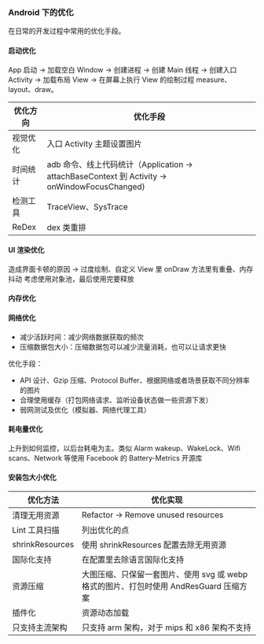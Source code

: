 ### Android 下的优化

在日常的开发过程中常用的优化手段。

#### 启动优化

App 启动 -> 加载空白 Window -> 创建进程 -> 创建 Main 线程 -> 创建入口 Activity -> 加载布局 View -> 在屏幕上执行 View 的绘制过程 measure、layout、draw。

| 优化方向 | 优化手段                                                                                      |
| -------- | --------------------------------------------------------------------------------------------- |
| 视觉优化 | 入口 Activity 主题设置图片                                                                    |
| 时间统计 | adb 命令、线上代码统计（Application -> attachBaseContext 到 Activity -> onWindowFocusChanged) |
| 检测工具 | TraceView、SysTrace                                                                           |
| ReDex    | dex 类重排                                                                                    |

#### UI 渲染优化

造成界面卡顿的原因 -> 过度绘制、自定义 View 里 onDraw 方法里有重叠、内存抖动
考虑使用对象池，最后使用完要释放

#### 内存优化

#### 网络优化

-   减少活跃时间：减少网络数据获取的频次
-   压缩数据包大小：压缩数据包可以减少流量消耗，也可以让请求更快

优化手段：

-   API 设计、Gzip 压缩、Protocol Buffer、根据网络或者场景获取不同分辨率的图片
-   合理使用缓存（打包网络请求、监听设备状态做一些资源下发）
-   弱网测试及优化（模拟器、网络代理工具）

#### 耗电量优化

上升到如何监控，以后台耗电为主。类似 Alarm wakeup、WakeLock、Wifi scans、Network 等使用
Facebook 的 Battery-Metrics 开源库

#### 安装包大小优化

| 优化方法        | 优化实现                                                                               |
| --------------- | -------------------------------------------------------------------------------------- |
| 清理无用资源    | Refactor -> Remove unused resources                                                    |
| Lint 工具扫描   | 列出优化的点                                                                           |
| shrinkResources | 使用 shrinkResources 配置去除无用资源                                                  |
| 国际化支持      | 在配置里去除语言国际化支持                                                             |
| 资源压缩        | 大图压缩、只保留一套图片、使用 svg 或 webp 格式的图片、打包时使用 AndResGuard 压缩方案 |
| 插件化          | 资源动态加载                                                                           |
| 只支持主流架构  | 只支持 arm 架构，对于 mips 和 x86 架构不支持                                           |
